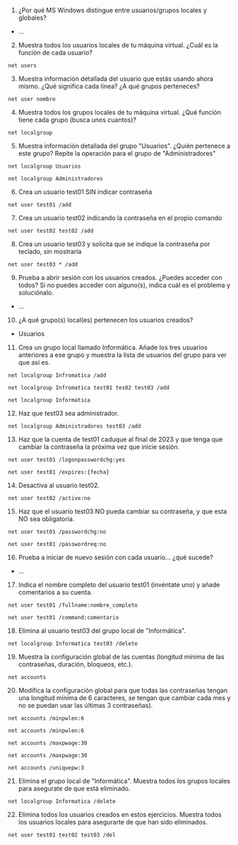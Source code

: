 1. ¿Por qué MS Windows distingue entre usuarios/grupos locales y globales?
- ...
2. Muestra todos los usuarios locales de tu máquina virtual. ¿Cuál es la función de cada usuario?
```
net users
```
3. Muestra información detallada del usuario que estás usando ahora mismo. ¿Qué significa cada línea? ¿A qué grupos perteneces?
```
net user nombre
```
4. Muestra todos los grupos locales de tu máquina virtual. ¿Qué función tiene cada grupo (busca unos cuantos)?
```
net localgroup
```
5. Muestra información detallada del grupo "Usuarios". ¿Quién pertenece a este grupo? Repite la operación para el grupo de "Administradores"
```
net localgroup Usuarios
```
```
net localgroup Administradores
```
6. Crea un usuario test01 SIN indicar contraseña
```
net user test01 /add
```
7. Crea un usuario test02 indicando la contraseña en el propio comando
```
net user test02 test02 /add
```
8. Crea un usuario test03 y solicita que se indique la contraseña por teclado, sin mostrarla
```
net user test03 * /add
```
9. Prueba a abrir sesión con los usuarios creados. ¿Puedes acceder con todos? Si no puedes acceder con alguno(s), indica cuál es el problema y soluciónalo.
- ...
10. ¿A qué grupo(s) local(es) pertenecen los usuarios creados?
- Usuarios
11. Crea un grupo local llamado Informática. Añade los tres usuarios anteriores a ese grupo y muestra la lista de usuarios del grupo para ver que así es.
```
net localgroup Infromatica /add
```
```
net localgroup Infromatica test01 tes02 test03 /add
```
```
net localgroup Informatica
```
12. Haz que test03 sea administrador.
```
net localgroup Administradores test03 /add
```
13. Haz que la cuenta de test01 caduque al final de 2023 y que tenga que cambiar la contraseña la próxima vez que inicie sesión.
```
net user test01 /logonpasswordchg:yes
```
```
net user test01 /expires:{fecha}
```
14. Desactiva al usuario test02.
```
net user test02 /active:no
```
15. Haz que el usuario test03 NO pueda cambiar su contraseña, y que esta NO sea obligatoria.
```
net user test01 /passwordchg:no
```
```
net user test01 /passwordreq:no
```
16. Prueba a iniciar de nuevo sesión con cada usuario... ¿qué sucede?
- ...
17. Indica el nombre completo del usuario test01 (invéntate uno) y añade comentarios a su cuenta.
```
net user test01 /fullname:nombre_completo
```
```
net user test01 /command:comentario
```
18. Elimina al usuario test03 del grupo local de "Informática".
```
net localgroup Informatica test03 /delete
```
19. Muestra la configuración global de las cuentas (longitud mínima de las contraseñas, duración, bloqueos, etc.).
```
net accounts
```
20. Modifica la configuración global para que todas las contraseñas tengan una longitud mínima de 6 caracteres, se tengan que cambiar cada mes y no se puedan usar las últimas 3 contraseñas). 
```
net accounts /minpwlen:6
```
```
net accounts /minpwlen:6
```
```
net accounts /maxpwage:30
```
```
net accounts /maxpwage:30
```
```
net accounts /uniquepw:3
```
21. Elimina el grupo local de "Informática". Muestra todos los grupos locales para asegurate de que está eliminado.
```
net localgroup Informatica /delete
```
22. Elimina todos los usuarios creados en estos ejercicios. Muestra todos los usuarios locales para asegurarte de que han sido eliminados.
```
net user test01 test02 test03 /del
```